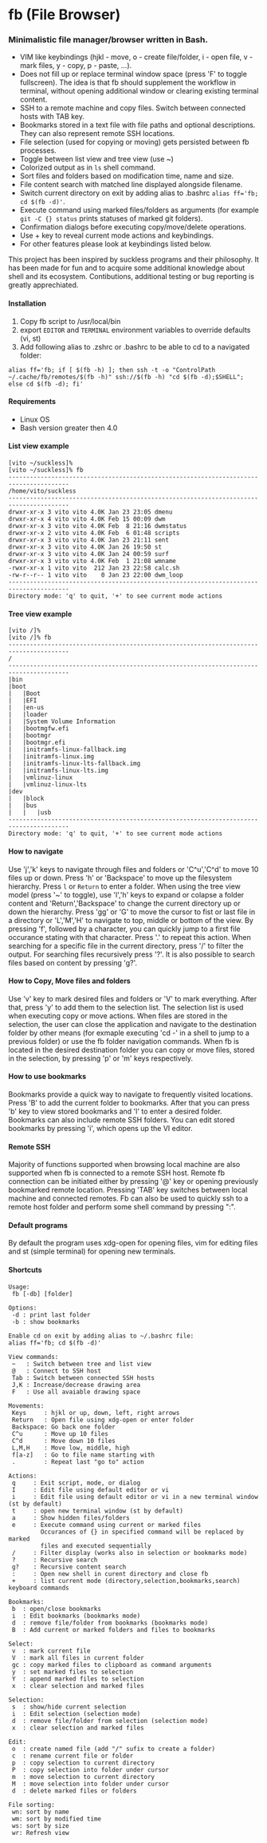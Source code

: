 # fb (File Browser)
### Minimalistic file manager/browser written in Bash.

- VIM like keybindings (hjkl - move, o - create file/folder, i - open file, v - mark files, y - copy, p - paste, ...).
- Does not fill up or replace terminal window space (press 'F' to toggle fullscreen). The idea is that fb should supplement the workflow in terminal, without opening additional window or clearing existing terminal content.
- SSH to a remote machine and copy files. Switch between connected hosts with TAB key.
- Bookmarks stored in a text file with file paths and optional descriptions. They can also represent remote SSH locations.
- File selection (used for copying or moving) gets persisted between fb processes.
- Toggle between list view and tree view (use ~)
- Colorized output as in `ls` shell command.
- Sort files and folders based on modification time, name and size.
- File content search with matched line displayed alongside filename.
- Switch current directory on exit by adding alias to .bashrc `alias ff='fb; cd $(fb -d)'`.
- Execute command using marked files/folders as arguments (for example `git -C {} status` prints statuses of marked git folders).
- Confirmation dialogs before executing copy/move/delete operations.
- Use + key to reveal current mode actions and keybindings.
- For other features please look at keybindings listed below.

This project has been inspired by suckless programs and their philosophy. It has been made for fun and to acquire some additional knowledge about shell and its ecosystem.
Contibutions, additional testing or bug reporting is greatly apprechiated.

#### Installation
1. Copy fb script to /usr/local/bin
2. export `EDITOR` and `TERMINAL` environment variables to override defaults (vi, st)
3. Add following alias to .zshrc or .bashrc to be able to cd to a navigated folder:
```
alias ff='fb; if [ $(fb -h) ]; then ssh -t -o "ControlPath ~/.cache/fb/remotes/$(fb -h)" ssh://$(fb -h) "cd $(fb -d);$SHELL"; else cd $(fb -d); fi'

```

#### Requirements
- Linux OS
- Bash version greater then 4.0

#### List view example
```
[vito ~/suckless]%
[vito ~/suckless]% fb
---------------------------------------------------------------------------------------
/home/vito/suckless
---------------------------------------------------------------------------------------
drwxr-xr-x 3 vito vito 4.0K Jan 23 23:05 dmenu
drwxr-xr-x 4 vito vito 4.0K Feb 15 00:09 dwm
drwxr-xr-x 3 vito vito 4.0K Feb  8 21:16 dwmstatus
drwxr-xr-x 2 vito vito 4.0K Feb  6 01:48 scripts
drwxr-xr-x 3 vito vito 4.0K Jan 23 21:11 sent
drwxr-xr-x 3 vito vito 4.0K Jan 26 19:50 st
drwxr-xr-x 3 vito vito 4.0K Jan 24 00:59 surf
drwxr-xr-x 3 vito vito 4.0K Feb  1 21:08 wmname
-rwxr-xr-x 1 vito vito  212 Jan 23 22:58 calc.sh
-rw-r--r-- 1 vito vito    0 Jan 23 22:00 dwm_loop
---------------------------------------------------------------------------------------
Directory mode: 'q' to quit, '+' to see current mode actions
```

#### Tree view example
```
[vito /]%
[vito /]% fb
---------------------------------------------------------------------------------------
/
---------------------------------------------------------------------------------------
|bin
|boot
|   |Boot
|   |EFI
|   |en-us
|   |loader
|   |System Volume Information
|   |bootmgfw.efi
|   |bootmgr
|   |bootmgr.efi
|   |initramfs-linux-fallback.img
|   |initramfs-linux.img
|   |initramfs-linux-lts-fallback.img
|   |initramfs-linux-lts.img
|   |vmlinuz-linux
|   |vmlinuz-linux-lts
|dev
|   |block
|   |bus
|   |   |usb
---------------------------------------------------------------------------------------
Directory mode: 'q' to quit, '+' to see current mode actions
```

#### How to navigate
Use 'j','k' keys to navigate through files and folders or 'C^u','C^d' to move 10 files up or down. Press 'h' or 'Backspace' to move up the filesystem hierarchy. Press `l` or `Return` to enter a folder.
When using the tree view model (press '~' to toggle), use 'l','h' keys to expand or colapse a folder content and 'Return','Backspace' to change the current directory up or down the hierarchy.
Press 'gg' or 'G' to move the cursor to fist or last file in a directory or 'L','M','H' to navigate to top, middle or bottom of the view.
By pressing 'f', followed by a character, you can quickly jump to a first file occurance stating with that character. Press '.' to repeat this action.
When searching for a specific file in the current directory, press '/' to filter the output. For searching files recursively press '?'.  It is also possible to search files based on content by pressing 'g?'.

#### How to Copy, Move files and folders
Use 'v' key to mark desired files and folders or 'V' to mark everything. After that, press 'y' to add them to the selection list. The selection list is used when executing copy or move actions. When files are stored in the selection, the user can close the application and navigate to the destination folder by other means (for exmaple executing 'cd -' in a shell to jump to a previous folder) or use the fb folder navigation commands. When fb is located in the desired destination folder you can copy or move files, stored in the selection, by pressing 'p' or 'm' keys respectively.

#### How to use bookmarks
Bookmarks provide a quick way to navigate to frequently visited locations. Press 'B' to add the current folder to bookmarks. After that you can press 'b' key to view stored bookmarks and 'l' to enter a desired folder. Bookmarks can also include remote SSH folders. You can edit stored bookmarks by pressing 'i', which opens up the VI editor.

#### Remote SSH
Majority of functions supported when browsing local machine are also supported when fb is connected to a remote SSH host.
Remote fb connection can be initiated either by pressing '@' key or opening previously bookmarked remote location. Pressing 'TAB' key switches between local machine and connected remotes.
Fb can also be used to quickly ssh to a remote host folder and perform some shell command by pressing ":".

#### Default programs
By default the program uses xdg-open for opening files, vim for editing files and st (simple terminal) for opening new terminals.

#### Shortcuts

```
Usage:
 fb [-db] [folder]
 
Options:
 -d : print last folder
 -b : show bookmarks
 
Enable cd on exit by adding alias to ~/.bashrc file:
alias ff='fb; cd $(fb -d)'
 
View commands: 
 ~   : Switch between tree and list view
 @   : Connect to SSH host
 Tab : Switch between connected SSH hosts
 J,K : Increase/decrease drawing area
 F   : Use all avaiable drawing space
 
Movements:
 Keys     : hjkl or up, down, left, right arrows
 Return   : Open file using xdg-open or enter folder
 Backspace: Go back one folder
 C^u      : Move up 10 files
 C^d      : Move down 10 files
 L,M,H    : Move low, middle, high
 f[a-z]   : Go to file name starting with
 .        : Repeat last "go to" action
 
Actions:
 q     : Exit script, mode, or dialog
 I     : Edit file using default editor or vi
 i     : Edit file using default editor or vi in a new terminal window (st by default)
 t     : open new terminal window (st by default)
 a     : Show hidden files/folders
 e     : Execute command using current or marked files
         Occurances of {} in specified command will be replaced by marked
         files and executed sequentially
 /     : Filter display (works also in selection or bookmarks mode)
 ?     : Recursive search
 g?    : Recursive content search
 :     : Open new shell in curent directory and close fb
 +     : list current mode (directory,selection,bookmarks,search) keyboard commands
 
Bookmarks:
 b  : open/close bookmarks
 i  : Edit bookmarks (bookmarks mode)
 d  : remove file/folder from bookmarks (bookmarks mode)
 B  : Add current or marked folders and files to bookmarks
 
Select:
 v  : mark current file
 V  : mark all files in current folder
 gc : copy marked files to clipboard as command arguments
 y  : set marked files to selection
 Y  : append marked files to selection
 x  : clear selection and marked files
 
Selection:
 s  : show/hide current selection
 i  : Edit selection (selection mode)
 d  : remove file/folder from selection (selection mode)
 x  : clear selection and marked files
 
Edit:
 o  : create named file (add "/" sufix to create a folder)
 c  : rename current file or folder
 p  : copy selection to current directory
 P  : copy selection into folder under cursor
 m  : move selection to current directory
 M  : move selection into folder under cursor
 d  : delete marked files or folders
 
File sorting:
 wn: sort by name
 wm: sort by modified time
 ws: sort by size
 wr: Refresh view
 ```
